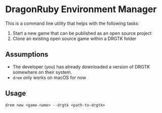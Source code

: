 # DragonRuby Environment Manager

This is a command line utility that helps with the following tasks:

1. Start a new game that can be published as an open source project
2. Clone an existing open source game within a DRGTK folder

## Assumptions

- The developer (you) has already downloaded a version of DRGTK somewhere on their system.
- `drem` only works on macOS for now

## Usage

```shell
drem new <game-name> --drgtk <path-to-drgtk>
```
